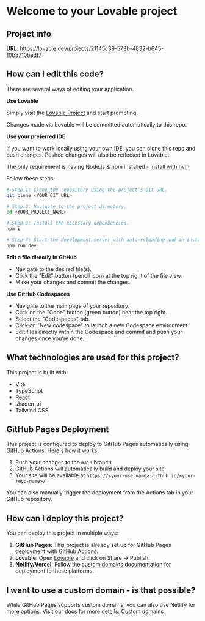 
# Welcome to your Lovable project

## Project info

**URL**: https://lovable.dev/projects/21145c39-573b-4832-b645-10b5710bedf7

## How can I edit this code?

There are several ways of editing your application.

**Use Lovable**

Simply visit the [Lovable Project](https://lovable.dev/projects/21145c39-573b-4832-b645-10b5710bedf7) and start prompting.

Changes made via Lovable will be committed automatically to this repo.

**Use your preferred IDE**

If you want to work locally using your own IDE, you can clone this repo and push changes. Pushed changes will also be reflected in Lovable.

The only requirement is having Node.js & npm installed - [install with nvm](https://github.com/nvm-sh/nvm#installing-and-updating)

Follow these steps:

```sh
# Step 1: Clone the repository using the project's Git URL.
git clone <YOUR_GIT_URL>

# Step 2: Navigate to the project directory.
cd <YOUR_PROJECT_NAME>

# Step 3: Install the necessary dependencies.
npm i

# Step 4: Start the development server with auto-reloading and an instant preview.
npm run dev
```

**Edit a file directly in GitHub**

- Navigate to the desired file(s).
- Click the "Edit" button (pencil icon) at the top right of the file view.
- Make your changes and commit the changes.

**Use GitHub Codespaces**

- Navigate to the main page of your repository.
- Click on the "Code" button (green button) near the top right.
- Select the "Codespaces" tab.
- Click on "New codespace" to launch a new Codespace environment.
- Edit files directly within the Codespace and commit and push your changes once you're done.

## What technologies are used for this project?

This project is built with:

- Vite
- TypeScript
- React
- shadcn-ui
- Tailwind CSS

## GitHub Pages Deployment

This project is configured to deploy to GitHub Pages automatically using GitHub Actions. Here's how it works:

1. Push your changes to the `main` branch
2. GitHub Actions will automatically build and deploy your site
3. Your site will be available at `https://<your-username>.github.io/<your-repo-name>/`

You can also manually trigger the deployment from the Actions tab in your GitHub repository.

## How can I deploy this project?

You can deploy this project in multiple ways:

1. **GitHub Pages**: This project is already set up for GitHub Pages deployment with GitHub Actions.
2. **Lovable**: Open [Lovable](https://lovable.dev/projects/21145c39-573b-4832-b645-10b5710bedf7) and click on Share -> Publish.
3. **Netlify/Vercel**: Follow the [custom domains documentation](https://docs.lovable.dev/tips-tricks/custom-domain/) for deployment to these platforms.

## I want to use a custom domain - is that possible?

While GitHub Pages supports custom domains, you can also use Netlify for more options. Visit our docs for more details: [Custom domains](https://docs.lovable.dev/tips-tricks/custom-domain/)
